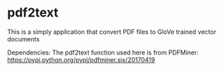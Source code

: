 # pdf2text

This is a simply application that convert PDF files to GloVe trained vector documents


Dependencies: The pdf2text function used here is from PDFMiner:  https://pypi.python.org/pypi/pdfminer.six/20170419
